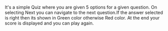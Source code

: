 It's a simple Quiz where you are given 5 options for a given question. On selecting Next you can navigate to the next question.If the answer selected is right then its shown in Green color otherwise Red color. At the end your score is displayed and you can play again.
